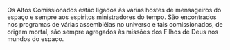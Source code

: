 ﻿Os Altos Comissionados estão ligados às várias hostes de mensageiros do espaço e sempre aos espíritos ministradores do tempo. São encontrados nos programas de várias assembléias no universo e tais comissionados, de origem mortal, são sempre agregados às missões dos Filhos de Deus nos mundos do espaço.